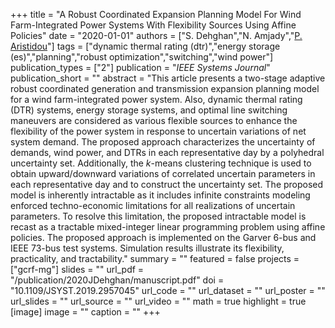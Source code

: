 +++
title = "A Robust Coordinated Expansion Planning Model For Wind Farm-Integrated Power Systems With Flexibility Sources Using Affine Policies"
date = "2020-01-01"
authors = ["S. Dehghan","N. Amjady","[P. Aristidou](https://sps.cut.ac.cy/authors/p-aristidou)"]
tags = ["dynamic thermal rating (dtr)","energy storage (es)","planning","robust optimization","switching","wind power"]
publication_types = ["2"]
publication = "_IEEE Systems Journal_"
publication_short = ""
abstract = "This article presents a two-stage adaptive robust coordinated generation and transmission expansion planning model for a wind farm-integrated power system. Also, dynamic thermal rating (DTR) systems, energy storage systems, and optimal line switching maneuvers are considered as various flexible sources to enhance the flexibility of the power system in response to uncertain variations of net system demand. The proposed approach characterizes the uncertainty of demands, wind power, and DTRs in each representative day by a polyhedral uncertainty set. Additionally, the $k$-means clustering technique is used to obtain upward/downward variations of correlated uncertain parameters in each representative day and to construct the uncertainty set. The proposed model is inherently intractable as it includes infinite constraints modeling enforced techno-economic limitations for all realizations of uncertain parameters. To resolve this limitation, the proposed intractable model is recast as a tractable mixed-integer linear programming problem using affine policies. The proposed approach is implemented on the Garver 6-bus and IEEE 73-bus test systems. Simulation results illustrate its flexibility, practicality, and tractability."
summary = ""
featured = false
projects = ["gcrf-mg"]
slides = ""
url_pdf = "/publication/2020JDehghan/manuscript.pdf"
doi = "10.1109/JSYST.2019.2957045"
url_code = ""
url_dataset = ""
url_poster = ""
url_slides = ""
url_source = ""
url_video = ""
math = true
highlight = true
[image]
image = ""
caption = ""
+++

